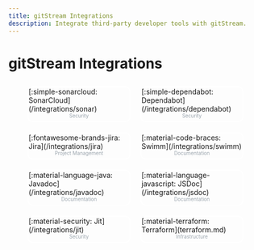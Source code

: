 ```yaml
---
title: gitStream Integrations
description: Integrate third-party developer tools with gitStream.
---
```

# gitStream Integrations

<div class="integrations" markdown="1">

<div class="integrations-card" markdown="1">
<div class="integrations-card-title" markdown="1">
[:simple-sonarcloud: SonarCloud](/integrations/sonar)
</div>
<div class="integrations-card-labels">
Security
</div>
</div>

<div class="integrations-card" markdown="1">
<div class="integrations-card-title" markdown="1">
[:simple-dependabot: Dependabot](/integrations/dependabot)
</div>
<div class="integrations-card-labels">
Security
</div>
</div>

<div class="integrations-card" markdown="1">
<div class="integrations-card-title" markdown="1">
[:fontawesome-brands-jira: Jira](/integrations/jira)
</div>
<div class="integrations-card-labels">
Project Management
</div>
</div>

<div class="integrations-card" markdown="1">
<div class="integrations-card-title" markdown="1">
[:material-code-braces: Swimm](/integrations/swimm)
</div>
<div class="integrations-card-labels">
Documentation
</div>
</div>

<div class="integrations-card" markdown="1">
<div class="integrations-card-title" markdown="1">
[:material-language-java: Javadoc](/integrations/javadoc)
</div>
<div class="integrations-card-labels">
Documentation
</div>
</div>

<div class="integrations-card" markdown="1">
<div class="integrations-card-title" markdown="1">
[:material-language-javascript: JSDoc](/integrations/jsdoc)
</div>
<div class="integrations-card-labels">
Documentation
</div>
</div>

<div class="integrations-card" markdown="1">
<div class="integrations-card-title" markdown="1">
[:material-security: Jit](/integrations/jit)
</div>
<div class="integrations-card-labels">
Security
</div>
</div>

<div class="integrations-card" markdown="1">
<div class="integrations-card-title" markdown="1">
[:material-terraform: Terraform](terraform.md)
</div>
<div class="integrations-card-labels">
Infrastructure
</div>
</div>

</div>



<style>
.integrations {
display:flex;
flex-wrap: wrap;
justify-content: center;
}
.integrations-card {
display: flex;
flex-direction: column;
align-items: center;
border: 2px solid white;
border-radius: 10px;
width: 200px;
margin: 10px;
}
.integrations-card-title p{
font-size: 1.2em;
margin-bottom: 1px;
}
.integrations-card-title a{
color: inherit;
}

.integrations-card-labels {
font-size: 0.7em;
color: #9aa4ad; /* this is a medium grey color */
margin-bottom: 5px;
}
</style>

